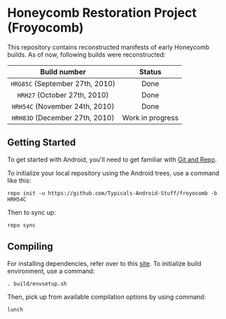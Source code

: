 Honeycomb Restoration Project (Froyocomb)
===========

This repository contains reconstructed manifests of early Honeycomb builds. As of now, following builds were reconstructed:


| Build number                    | Status           |
| :---:                           |   :---:          |
| `HRG85C` (September 27th, 2010) | Done             |
| `HRH27` (October 27th, 2010)    | Done             |
| `HRH54C` (November 24th, 2010)  | Done             |
| `HRH83D` (December 27th, 2010)  | Work in progress |

Getting Started
---------------

To get started with Android, you'll need to get
familiar with [Git and Repo](http://source.android.com/source/using-repo.html).

To initialize your local repository using the Android trees, use a command like this:

    repo init -u https://github.com/Typicals-Android-Stuff/froyocomb -b HRH54C

Then to sync up:

    repo sync

Compiling
---------

For installing dependencies, refer over to this [site](https://web.archive.org/web/20130128005045/http://source.android.com/source/initializing.html). To initialize build environment, use a command:

    . build/envsetup.sh
	
Then, pick up from available compilation options by using command:

    lunch
	
	
